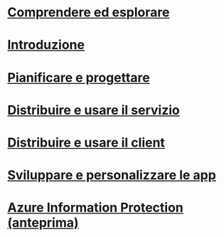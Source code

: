 # [Comprendere ed esplorare](/rights-management/understand-explore/what-is-azure-information-protection)
# [Introduzione](/rights-management/get-started/requirements-azure-rms)
# [Pianificare e progettare](/rights-management/plan-design/deployment-roadmap)
# [Distribuire e usare il servizio](/rights-management/deploy-use/activate-service)
# [Distribuire e usare il client](/rights-management/rms-client/use-client)
# [Sviluppare e personalizzare le app](/rights-management/develop/developers-guide)
# [Azure Information Protection (anteprima)](/rights-management/understand-explore/what-is-azure-information-protection)


<!--HONumber=Sep16_HO4-->


